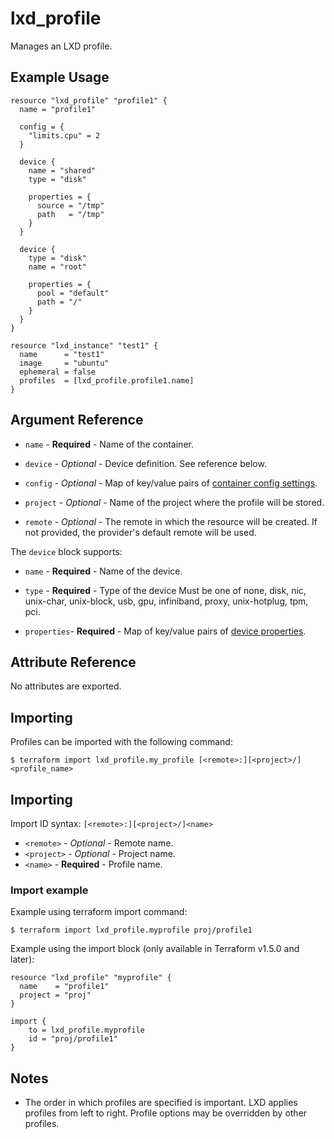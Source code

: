 # lxd_profile

Manages an LXD profile.

## Example Usage

```hcl
resource "lxd_profile" "profile1" {
  name = "profile1"

  config = {
    "limits.cpu" = 2
  }

  device {
    name = "shared"
    type = "disk"

    properties = {
      source = "/tmp"
      path   = "/tmp"
    }
  }

  device {
    type = "disk"
    name = "root"

    properties = {
      pool = "default"
      path = "/"
    }
  }
}

resource "lxd_instance" "test1" {
  name      = "test1"
  image     = "ubuntu"
  ephemeral = false
  profiles  = [lxd_profile.profile1.name]
}
```

## Argument Reference

* `name` - **Required** - Name of the container.

* `device` - *Optional* - Device definition. See reference below.

* `config` - *Optional* - Map of key/value pairs of
	[container config settings](https://documentation.ubuntu.com/lxd/en/latest/reference/instance_options/).

* `project` - *Optional* - Name of the project where the profile will be stored.

* `remote` - *Optional* - The remote in which the resource will be created. If
	not provided, the provider's default remote will be used.

The `device` block supports:

* `name` - **Required** - Name of the device.

* `type` - **Required** - Type of the device Must be one of none, disk, nic,
	unix-char, unix-block, usb, gpu, infiniband, proxy, unix-hotplug, tpm, pci.

* `properties`- **Required** - Map of key/value pairs of
	[device properties](https://documentation.ubuntu.com/lxd/en/latest/reference/devices/).

## Attribute Reference

No attributes are exported.

## Importing

Profiles can be imported with the following command:

```shell
$ terraform import lxd_profile.my_profile [<remote>:][<project>/]<profile_name>
```

## Importing

Import ID syntax: `[<remote>:][<project>/]<name>`

* `<remote>` - *Optional* - Remote name.
* `<project>` - *Optional* - Project name.
* `<name>` - **Required** - Profile name.

### Import example

Example using terraform import command:

```shell
$ terraform import lxd_profile.myprofile proj/profile1
```

Example using the import block (only available in Terraform v1.5.0 and later):

```hcl
resource "lxd_profile" "myprofile" {
  name    = "profile1"
  project = "proj"
}

import {
    to = lxd_profile.myprofile
    id = "proj/profile1"
}
```

## Notes

* The order in which profiles are specified is important. LXD applies profiles
	from left to right. Profile options may be overridden by other profiles.
